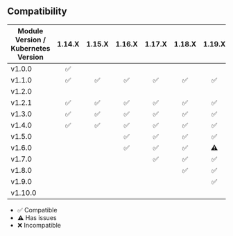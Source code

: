 ## Compatibility

| Module Version / Kubernetes Version | 1.14.X             | 1.15.X             | 1.16.X             | 1.17.X             | 1.18.X             | 1.19.X             | 1.20.X             | 1.21.X             | 1.22.X             | 1.23.X    |
|-------------------------------------|:------------------:|:------------------:|:------------------:|:------------------:|:------------------:|:------------------:|:------------------:|:------------------:|:------------------:|-----------|
| v1.0.0                              | :white_check_mark: |                    |                    |                    |                    |                    |                    |                    |                    |           |
| v1.1.0                              | :white_check_mark: | :white_check_mark: | :white_check_mark: | :white_check_mark: | :white_check_mark: | :white_check_mark: |                    |                    |                    |           |
| v1.2.0                              |                    |                    |                    |                    |                    |                    |                    |                    |                    |           |
| v1.2.1                              | :white_check_mark: | :white_check_mark: | :white_check_mark: | :white_check_mark: | :white_check_mark: | :white_check_mark: |                    |                    |                    |           |
| v1.3.0                              | :white_check_mark: | :white_check_mark: | :white_check_mark: | :white_check_mark: | :white_check_mark: | :white_check_mark: |                    |                    |                    |           |
| v1.4.0                              | :white_check_mark: | :white_check_mark: | :white_check_mark: | :white_check_mark: | :white_check_mark: | :white_check_mark: |                    |                    |                    |           |
| v1.5.0                              |                    |                    | :white_check_mark: | :white_check_mark: | :white_check_mark: | :white_check_mark: |                    |                    |                    |           |
| v1.6.0                              |                    |                    | :white_check_mark: | :white_check_mark: | :white_check_mark: | :warning:          |                    |                    |                    |           |
| v1.7.0                              |                    |                    |                    | :white_check_mark: | :white_check_mark: | :white_check_mark: | :warning:          |                    |                    |           |
| v1.8.0                              |                    |                    |                    |                    | :white_check_mark: | :white_check_mark: | :white_check_mark: | :warning:          |                    |           |
| v1.9.0                              |                    |                    |                    |                    |                    | :white_check_mark: | :white_check_mark: | :white_check_mark: | :warning:          |           |
| v1.10.0                             |                    |                    |                    |                    |                    |                    | :white_check_mark: | :white_check_mark: | :white_check_mark: | :warning: |

- :white_check_mark: Compatible
- :warning: Has issues
- :x: Incompatible


